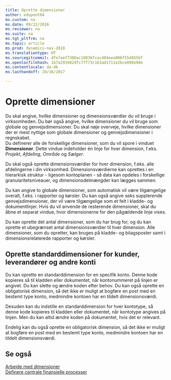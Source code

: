 ```yaml
---
title: Oprette dimensioner
author: edupont04
ms.custom: na
ms.date: 09/22/2016
ms.reviewer: na
ms.suite: na
ms.tgt_pltfrm: na
ms.topic: article
ms.prod: dynamics-nav-2018
ms.translationtype: HT
ms.sourcegitcommit: 4fefaef7380ac10836fcac404eea006f55d8556f
ms.openlocfilehash: 1b7a293982dfc7ff73c163ad1711e2bce098e98e
ms.contentlocale: da-dk
ms.lasthandoff: 10/16/2017

---
```


# <a name="set-up-dimensions"></a>Oprette dimensioner
Du skal angive, hvilke dimensioner og dimensionsværdier du vil bruge i virksomheden. Du bør også angive, hvilke dimensioner du vil bruge som globale og genvejsdimensioner. Du skal nøje overveje, hvilke dimensioner der er mest nyttige som globale dimensioner og genvejsdimensioner i regnskabet.  
Du definerer alle de forskellige dimensioner, som du vil spore i vinduet **Dimensioner**. Dette vindue indeholder én linje for hver dimension, f.eks. *Projekt*, *Afdeling*, *Område* og *Sælger*.  

Du skal også oprette dimensionsværdier for hver dimension, f.eks. alle afdelingerne i din virksomhed. Dimensionsværdierne kan oprettes i en hierarkisk struktur - ligesom kontoplanen - så data kan opdeles i forskellige granularitetsniveauer, og dimensionsdelmængder kan lægges sammen.  

Du kan angive to globale dimensioner, som automatisk vil være tilgængelige overalt, f.eks. i rapporter og kørsler. Du kan også angive seks supplerende genvejsdimensioner, der vil være tilgængelige som et felt i kladde- og dokumentlinjer. Hvis du vil anvende de resterende dimensioner, skal du åbne et separat vindue, hvor dimensionerne for den pågældende linje vises.  

Du kan oprette det antal dimensioner, som du har brug for, og du kan oprette et ubegrænset antal dimensionsværdier til hver dimension. Alle dimensioner, som du opretter, kan bruges på kladde- og bilagsposter samt i dimensionsrelaterede rapporter og kørsler.  

## <a name="set-up-default-dimensions-for-customers-vendors-and-other-accounts"></a>Oprette standarddimensioner for kunder, leverandører og andre konti
Du kan oprette en standarddimension for en specifik konto. Denne kode kopieres så til kladden eller dokumentet, når kontonummeret på linjen er angivet. Du kan slette og ændre koden efter behov. Du kan også oprette en obligatorisk dimension, så det ikke er muligt at bogføre en post med en bestemt type konto, medmindre kontoen har en tildelt dimensionsværdi.  

Desuden kan du indstille en standarddimension for hver kontotype, så denne kode kopieres til kladden eller dokumentet, når kontotype angives på linjen. Men du kan altid ændre koden på dokumentet, hvis det er relevant.  

Endelig kan du også oprette en obligatorisk dimension, så det ikke er muligt at bogføre en post med en bestemt type konto, medmindre kontoen har en tildelt dimensionsværdi.

## <a name="see-also"></a>Se også
[Arbejde med dimensioner](finance-dimensions.md)  
[Definere centrale finansielle processer](finance-setup-finance.md)

